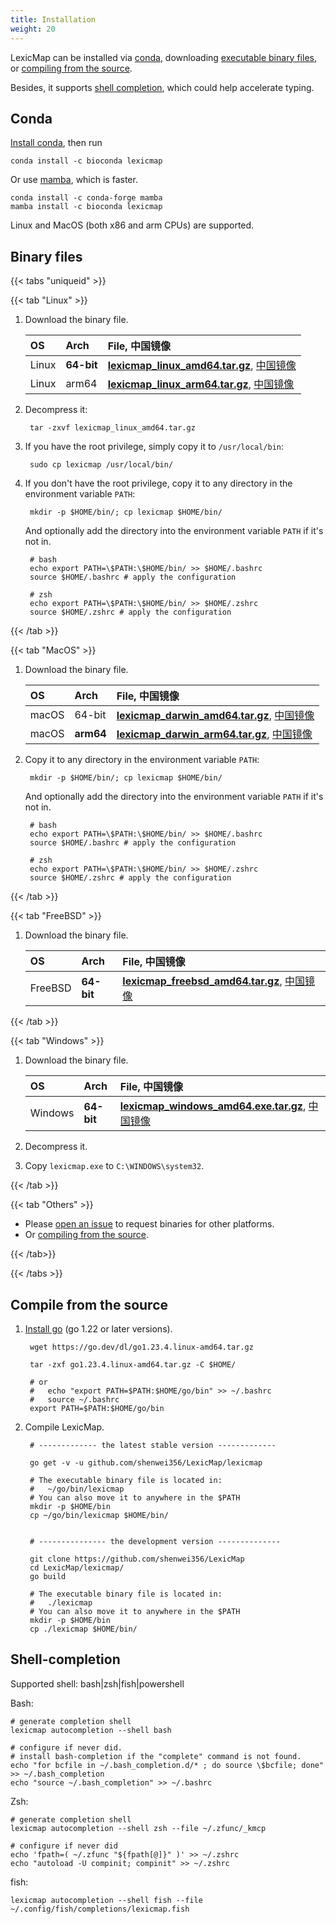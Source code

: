 ```yaml
---
title: Installation
weight: 20
---
```


LexicMap can be installed via [conda](#conda), downloading [executable binary files](#binary-files),
or [compiling from the source](#compile-from-the-source).

Besides, it supports [shell completion](#shell-completion), which could help accelerate typing.

## Conda

[Install conda](https://docs.conda.io/projects/conda/en/latest/user-guide/install/index.html), then run

    conda install -c bioconda lexicmap

Or use [mamba](https://mamba.readthedocs.io/en/latest/installation/mamba-installation.html), which is faster.

    conda install -c conda-forge mamba
    mamba install -c bioconda lexicmap

Linux and MacOS (both x86 and arm CPUs) are supported.

## Binary files

{{< tabs "uniqueid" >}}

{{< tab "Linux" >}}

1.  Download the binary file.

    |OS     |Arch      |File, 中国镜像                                                                                                                                                                                                               |
    |:------|:---------|:---------------------------------------------------------------------------------------------------------------------------------------------------------------------------------------------------------------------------|
    |Linux  |**64-bit**|[**lexicmap_linux_amd64.tar.gz**](https://github.com/shenwei356/LexicMap/releases/download/v0.5.0/lexicmap_linux_amd64.tar.gz), [中国镜像](http://app.shenwei.me/data/lexicmap/lexicmap_linux_amd64.tar.gz)                  |
    |Linux  |arm64     |[**lexicmap_linux_arm64.tar.gz**](https://github.com/shenwei356/LexicMap/releases/download/v0.5.0/lexicmap_linux_arm64.tar.gz), [中国镜像](http://app.shenwei.me/data/lexicmap/lexicmap_linux_arm64.tar.gz)                  |

2. Decompress it:

        tar -zxvf lexicmap_linux_amd64.tar.gz

3. If you have the root privilege, simply copy it to `/usr/local/bin`:

        sudo cp lexicmap /usr/local/bin/

4. If you don't have the root privilege, copy it to any directory in the environment variable `PATH`:

        mkdir -p $HOME/bin/; cp lexicmap $HOME/bin/

   And optionally add the directory into the environment variable `PATH` if it's not in.

        # bash
        echo export PATH=\$PATH:\$HOME/bin/ >> $HOME/.bashrc
        source $HOME/.bashrc # apply the configuration

        # zsh
        echo export PATH=\$PATH:\$HOME/bin/ >> $HOME/.zshrc
        source $HOME/.zshrc # apply the configuration


{{< /tab >}}

{{< tab "MacOS" >}}

1.  Download the binary file.

    |OS     |Arch      |File, 中国镜像                                                                                                                                                                                                               |
    |:------|:---------|:-------------------------------------------------------------------------------------------------------------------------------------------------------------------------------------------------------------------------- |
    |macOS  |64-bit|[**lexicmap_darwin_amd64.tar.gz**](https://github.com/shenwei356/LexicMap/releases/download/v0.5.0/lexicmap_darwin_amd64.tar.gz), [中国镜像](http://app.shenwei.me/data/lexicmap/lexicmap_darwin_amd64.tar.gz)               |
    |macOS  |**arm64**     |[**lexicmap_darwin_arm64.tar.gz**](https://github.com/shenwei356/LexicMap/releases/download/v0.5.0/lexicmap_darwin_arm64.tar.gz), [中国镜像](http://app.shenwei.me/data/lexicmap/lexicmap_darwin_arm64.tar.gz)               |

2. Copy it to any directory in the environment variable `PATH`:

        mkdir -p $HOME/bin/; cp lexicmap $HOME/bin/

   And optionally add the directory into the environment variable `PATH` if it's not in.

        # bash
        echo export PATH=\$PATH:\$HOME/bin/ >> $HOME/.bashrc
        source $HOME/.bashrc # apply the configuration

        # zsh
        echo export PATH=\$PATH:\$HOME/bin/ >> $HOME/.zshrc
        source $HOME/.zshrc # apply the configuration


{{< /tab >}}

{{< tab "FreeBSD" >}}

1.  Download the binary file.

    |OS     |Arch      |File, 中国镜像                                                                                                                                                                                                               |
    |:------|:---------|:---------------------------------------------------------------------------------------------------------------------------------------------------------------------------------------------------------------------------|
    |FreeBSD|**64-bit**|[**lexicmap_freebsd_amd64.tar.gz**](https://github.com/shenwei356/LexicMap/releases/download/v0.5.0/lexicmap_freebsd_amd64.tar.gz), [中国镜像](http://app.shenwei.me/data/lexicmap/lexicmap_freebsd_amd64.tar.gz)            |

{{< /tab >}}


{{< tab "Windows" >}}

1. Download the binary file.


    |OS     |Arch      |File, 中国镜像                                                                                                                                                                                                               |
    |:------|:---------|:---------------------------------------------------------------------------------------------------------------------------------------------------------------------------------------------------------------------------|
    |Windows|**64-bit**|[**lexicmap_windows_amd64.exe.tar.gz**](https://github.com/shenwei356/LexicMap/releases/download/v0.5.0/lexicmap_windows_amd64.exe.tar.gz), [中国镜像](http://app.shenwei.me/data/lexicmap/lexicmap_windows_amd64.exe.tar.gz)|


2. Decompress it.

2. Copy `lexicmap.exe` to `C:\WINDOWS\system32`.

{{< /tab >}}

{{< tab "Others" >}}

- Please [open an issue](https://github.com/shenwei356/LexicMap/issues) to request binaries for other platforms.
- Or [compiling from the source](#compile-from-the-source).

{{< /tab>}}


{{< /tabs >}}



## Compile from the source


1. [Install go](https://go.dev/doc/install) (go 1.22 or later versions).

        wget https://go.dev/dl/go1.23.4.linux-amd64.tar.gz

        tar -zxf go1.23.4.linux-amd64.tar.gz -C $HOME/

        # or
        #   echo "export PATH=$PATH:$HOME/go/bin" >> ~/.bashrc
        #   source ~/.bashrc
        export PATH=$PATH:$HOME/go/bin

2. Compile LexicMap.

        # ------------- the latest stable version -------------

        go get -v -u github.com/shenwei356/LexicMap/lexicmap

        # The executable binary file is located in:
        #   ~/go/bin/lexicmap
        # You can also move it to anywhere in the $PATH
        mkdir -p $HOME/bin
        cp ~/go/bin/lexicmap $HOME/bin/


        # --------------- the development version --------------

        git clone https://github.com/shenwei356/LexicMap
        cd LexicMap/lexicmap/
        go build

        # The executable binary file is located in:
        #   ./lexicmap
        # You can also move it to anywhere in the $PATH
        mkdir -p $HOME/bin
        cp ./lexicmap $HOME/bin/


## Shell-completion

Supported shell: bash|zsh|fish|powershell

Bash:

    # generate completion shell
    lexicmap autocompletion --shell bash

    # configure if never did.
    # install bash-completion if the "complete" command is not found.
    echo "for bcfile in ~/.bash_completion.d/* ; do source \$bcfile; done" >> ~/.bash_completion
    echo "source ~/.bash_completion" >> ~/.bashrc

Zsh:

    # generate completion shell
    lexicmap autocompletion --shell zsh --file ~/.zfunc/_kmcp

    # configure if never did
    echo 'fpath=( ~/.zfunc "${fpath[@]}" )' >> ~/.zshrc
    echo "autoload -U compinit; compinit" >> ~/.zshrc

fish:

    lexicmap autocompletion --shell fish --file ~/.config/fish/completions/lexicmap.fish
